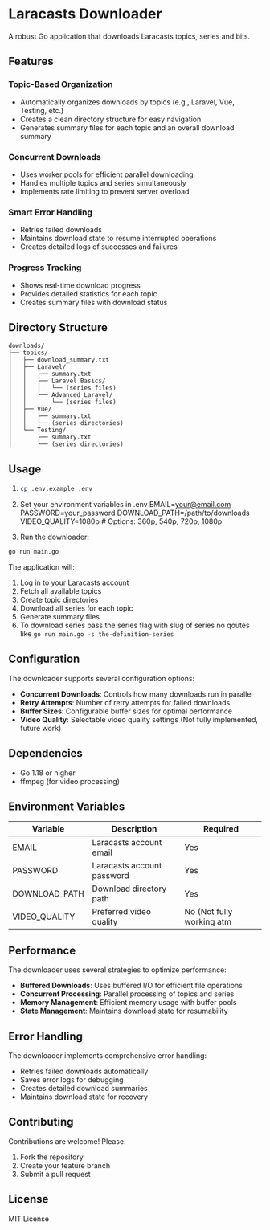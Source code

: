 # Laracasts  Downloader

A robust Go application that downloads Laracasts topics, series and bits.

## Features

### Topic-Based Organization
- Automatically organizes downloads by topics (e.g., Laravel, Vue, Testing, etc.)
- Creates a clean directory structure for easy navigation
- Generates summary files for each topic and an overall download summary

### Concurrent Downloads
- Uses worker pools for efficient parallel downloading
- Handles multiple topics and series simultaneously
- Implements rate limiting to prevent server overload

### Smart Error Handling
- Retries failed downloads
- Maintains download state to resume interrupted operations
- Creates detailed logs of successes and failures

### Progress Tracking
- Shows real-time download progress
- Provides detailed statistics for each topic
- Creates summary files with download status

## Directory Structure

```
downloads/
├── topics/
│   ├── download_summary.txt
│   ├── Laravel/
│   │   ├── summary.txt
│   │   ├── Laravel Basics/
│   │   │   └── (series files)
│   │   └── Advanced Laravel/
│   │       └── (series files)
│   ├── Vue/
│   │   ├── summary.txt
│   │   └── (series directories)
│   └── Testing/
│       ├── summary.txt
│       └── (series directories)
```

## Usage

1. ```bash
   cp .env.example .env
   ```
2. Set your environment variables in .env
   EMAIL=your@email.com
   PASSWORD=your_password
   DOWNLOAD_PATH=/path/to/downloads
   VIDEO_QUALITY=1080p  # Options: 360p, 540p, 720p, 1080p

3. Run the downloader:
```bash
go run main.go
```

The application will:
1. Log in to your Laracasts account
2. Fetch all available topics
3. Create topic directories
4. Download all series for each topic
5. Generate summary files
6. To download series pass the series flag with slug of series no qoutes like `go run main.go -s the-definition-series`

## Configuration

The downloader supports several configuration options:

- **Concurrent Downloads**: Controls how many downloads run in parallel
- **Retry Attempts**: Number of retry attempts for failed downloads
- **Buffer Sizes**: Configurable buffer sizes for optimal performance
- **Video Quality**: Selectable video quality settings (Not fully implemented, future work)

## Dependencies

- Go 1.18 or higher
- ffmpeg (for video processing)

## Environment Variables

| Variable | Description | Required |
|----------|-------------|----------|
| EMAIL | Laracasts account email | Yes |
| PASSWORD | Laracasts account password | Yes |
| DOWNLOAD_PATH | Download directory path | Yes |
| VIDEO_QUALITY | Preferred video quality | No (Not fully working atm|

## Performance

The downloader uses several strategies to optimize performance:

- **Buffered Downloads**: Uses buffered I/O for efficient file operations
- **Concurrent Processing**: Parallel processing of topics and series
- **Memory Management**: Efficient memory usage with buffer pools
- **State Management**: Maintains download state for resumability

## Error Handling

The downloader implements comprehensive error handling:

- Retries failed downloads automatically
- Saves error logs for debugging
- Creates detailed download summaries
- Maintains download state for recovery

## Contributing

Contributions are welcome! Please:

1. Fork the repository
2. Create your feature branch
3. Submit a pull request

## License

MIT License
